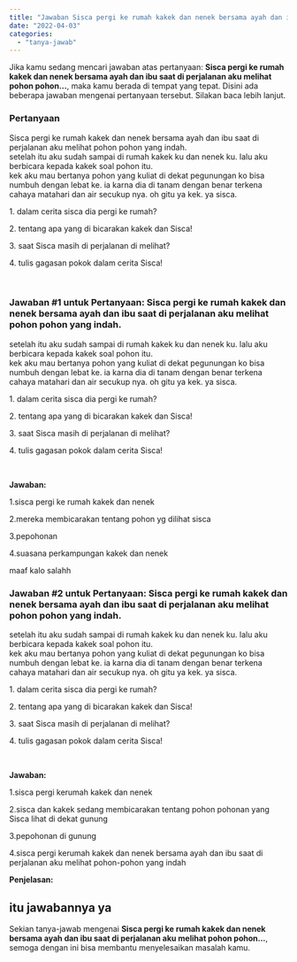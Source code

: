 ```yaml
---
title: "Jawaban Sisca pergi ke rumah kakek dan nenek bersama ayah dan ibu saat di perjalanan aku melihat pohon pohon..."
date: "2022-04-03"
categories: 
  - "tanya-jawab"
---
```


Jika kamu sedang mencari jawaban atas pertanyaan: **Sisca pergi ke rumah kakek dan nenek bersama ayah dan ibu saat di perjalanan aku melihat pohon pohon...**, maka kamu berada di tempat yang tepat. Disini ada beberapa jawaban mengenai pertanyaan tersebut. Silakan baca lebih lanjut.

### Pertanyaan

Sisca pergi ke rumah kakek dan nenek bersama ayah dan ibu saat di perjalanan aku melihat pohon pohon yang indah.  
setelah itu aku sudah sampai di rumah kakek ku dan nenek ku. lalu aku berbicara kepada kakek soal pohon itu.  
kek aku mau bertanya pohon yang kuliat di dekat pegunungan ko bisa numbuh dengan lebat ke. ia karna dia di tanam dengan benar terkena cahaya matahari dan air secukup nya. oh gitu ya kek. ya sisca.  
  
1\. dalam cerita sisca dia pergi ke rumah?  
  
2\. tentang apa yang di bicarakan kakek dan Sisca!  
  
3\. saat Sisca masih di perjalanan di melihat?  
  
4\. tulis gagasan pokok dalam cerita Sisca!  
  
​

### Jawaban #1 untuk Pertanyaan: Sisca pergi ke rumah kakek dan nenek bersama ayah dan ibu saat di perjalanan aku melihat pohon pohon yang indah.  
setelah itu aku sudah sampai di rumah kakek ku dan nenek ku. lalu aku berbicara kepada kakek soal pohon itu.  
kek aku mau bertanya pohon yang kuliat di dekat pegunungan ko bisa numbuh dengan lebat ke. ia karna dia di tanam dengan benar terkena cahaya matahari dan air secukup nya. oh gitu ya kek. ya sisca.  
  
1\. dalam cerita sisca dia pergi ke rumah?  
  
2\. tentang apa yang di bicarakan kakek dan Sisca!  
  
3\. saat Sisca masih di perjalanan di melihat?  
  
4\. tulis gagasan pokok dalam cerita Sisca!  
  
​

**Jawaban:**

1.sisca pergi ke rumah kakek dan nenek

2.mereka membicarakan tentang pohon yg dilihat sisca

3.pepohonan

4.suasana perkampungan kakek dan nenek

maaf kalo salahh

### Jawaban #2 untuk Pertanyaan: Sisca pergi ke rumah kakek dan nenek bersama ayah dan ibu saat di perjalanan aku melihat pohon pohon yang indah.  
setelah itu aku sudah sampai di rumah kakek ku dan nenek ku. lalu aku berbicara kepada kakek soal pohon itu.  
kek aku mau bertanya pohon yang kuliat di dekat pegunungan ko bisa numbuh dengan lebat ke. ia karna dia di tanam dengan benar terkena cahaya matahari dan air secukup nya. oh gitu ya kek. ya sisca.  
  
1\. dalam cerita sisca dia pergi ke rumah?  
  
2\. tentang apa yang di bicarakan kakek dan Sisca!  
  
3\. saat Sisca masih di perjalanan di melihat?  
  
4\. tulis gagasan pokok dalam cerita Sisca!  
  
​

**Jawaban:**

1.sisca pergi kerumah kakek dan nenek

2.sisca dan kakek sedang membicarakan tentang pohon pohonan yang Sisca lihat di dekat gunung

3.pepohonan di gunung

4.sisca pergi kerumah kakek dan nenek bersama ayah dan ibu saat di perjalanan aku melihat pohon-pohon yang indah

**Penjelasan:**

## itu jawabannya ya

Sekian tanya-jawab mengenai **Sisca pergi ke rumah kakek dan nenek bersama ayah dan ibu saat di perjalanan aku melihat pohon pohon...**, semoga dengan ini bisa membantu menyelesaikan masalah kamu.
